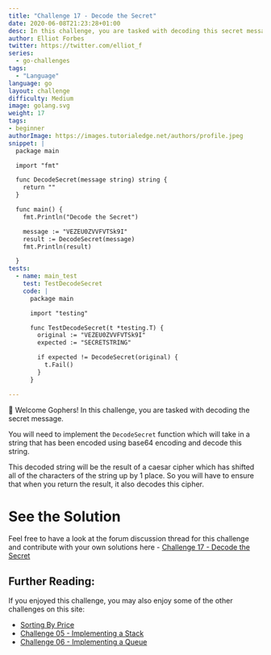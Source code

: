 ```yaml
---
title: "Challenge 17 - Decode the Secret"
date: 2020-06-08T21:23:28+01:00
desc: In this challenge, you are tasked with decoding this secret message and returning the unencoded string in Go!
author: Elliot Forbes
twitter: https://twitter.com/elliot_f
series:
  - go-challenges
tags:
  - "Language"
language: go
layout: challenge
difficulty: Medium
image: golang.svg
weight: 17
tags:
- beginner
authorImage: https://images.tutorialedge.net/authors/profile.jpeg
snippet: |
  package main

  import "fmt"

  func DecodeSecret(message string) string {
    return ""
  }

  func main() {
    fmt.Println("Decode the Secret")

    message := "VEZEU0ZVVFVTSk9I"
    result := DecodeSecret(message)
    fmt.Println(result)

  }
tests:
  - name: main_test
    test: TestDecodeSecret
    code: |
      package main

      import "testing"

      func TestDecodeSecret(t *testing.T) {
        original := "VEZEU0ZVVFVTSk9I"
        expected := "SECRETSTRING"

        if expected != DecodeSecret(original) {
          t.Fail()
        }
      }

---
```


👋 Welcome Gophers! In this challenge, you are tasked with decoding the secret message.

You will need to implement the `DecodeSecret` function which will take in a string that has been encoded using base64 encoding and decode this string. 

This decoded string will be the result of a caesar cipher which has shifted all of the characters of the string up by 1 place. So you will have to ensure that when you return the result, it also decodes this cipher.

# See the Solution

Feel free to have a look at the forum discussion thread for this challenge and contribute with your own solutions here - [Challenge 17 - Decode the Secret](https://discuss.tutorialedge.net/t/challenge-17-decode-the-secret/39) 

## Further Reading:

If you enjoyed this challenge, you may also enjoy some of the other challenges on this site:

* [Sorting By Price](/challenges/go/sort-by-price/)
* [Challenge 05 - Implementing a Stack](/challenges/go/implementing-a-stack/)
* [Challenge 06 - Implementing a Queue](/challenges/go/implementing-a-queue/)